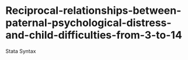 # Reciprocal-relationships-between-paternal-psychological-distress-and-child-difficulties-from-3-to-14
Stata Syntax
